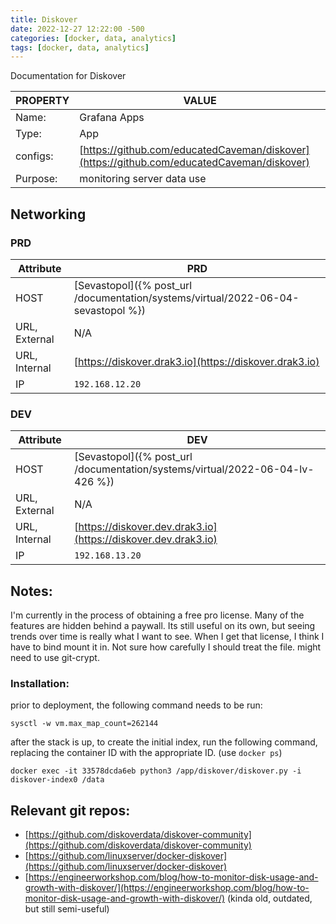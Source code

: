 ```yaml
---
title: Diskover
date: 2022-12-27 12:22:00 -500
categories: [docker, data, analytics]
tags: [docker, data, analytics]
---
```


Documentation for Diskover

| PROPERTY | VALUE                                                                                      |
| -------- | ------------------------------------------------------------------------------------------ |
| Name:    | Grafana Apps                                                                               |
| Type:    | App                                                                                        |
| configs: | [https://github.com/educatedCaveman/diskover](https://github.com/educatedCaveman/diskover) |
| Purpose: | monitoring server data use                                                                 |

## Networking

### PRD

| Attribute     | PRD                                                                               |
| ------------- | --------------------------------------------------------------------------------- |
| HOST          | [Sevastopol]({% post_url /documentation/systems/virtual/2022-06-04-sevastopol %}) |
| URL, External | N/A                                                                               |
| URL, Internal | [https://diskover.drak3.io](https://diskover.drak3.io)                            |
| IP            | `192.168.12.20`                                                                   |

### DEV

| Attribute     | DEV                                                                           |
| ------------- | ----------------------------------------------------------------------------- |
| HOST          | [Sevastopol]({% post_url /documentation/systems/virtual/2022-06-04-lv-426 %}) |
| URL, External | N/A                                                                           |
| URL, Internal | [https://diskover.dev.drak3.io](https://diskover.dev.drak3.io)                |
| IP            | `192.168.13.20`                                                               |

## Notes:

I'm currently in the process of obtaining a free pro license. Many of the features are hidden behind a paywall. Its still useful on its own, but seeing trends over time is really what I want to see. When I get that license, I think I have to bind mount it in. Not sure how carefully I should treat the file. might need to use git-crypt.

### Installation:

prior to deployment, the following command needs to be run:

```shell
sysctl -w vm.max_map_count=262144
```

after the stack is up, to create the initial index, run the following command, replacing the container ID with the appropriate ID. (use `docker ps`)

```shell
docker exec -it 33578dcda6eb python3 /app/diskover/diskover.py -i diskover-index0 /data
```

## Relevant git repos:

- [https://github.com/diskoverdata/diskover-community](https://github.com/diskoverdata/diskover-community)
- [https://github.com/linuxserver/docker-diskover](https://github.com/linuxserver/docker-diskover)
- [https://engineerworkshop.com/blog/how-to-monitor-disk-usage-and-growth-with-diskover/](https://engineerworkshop.com/blog/how-to-monitor-disk-usage-and-growth-with-diskover/) (kinda old, outdated, but still semi-useful)
